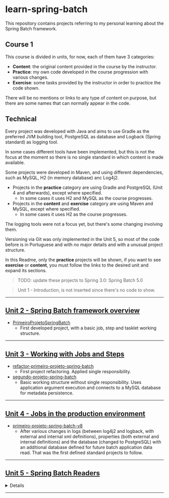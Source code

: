 # learn-spring-batch

This repository contains projects referring to my personal learning about the Spring Batch framework.

## Course 1

This course is divided in units, for now, each of them have 3 categories:
- **Content**: the original content provided in the course by the instructor.
- **Practice**: my own code developed in the course progression with various changes.
- **Exercise**: some tasks provided by the instructor in order to practice the code shown.

There will be no mentions or links to any type of content on purpose, but there are some names that can normally appear in the code.

## Technical

Every project was developed with Java and aims to use Gradle as the preferred JVM building tool, PostgreSQL as database and Logback (Spring standard) as logging tool.

In some cases different tools have been implemented, but this is not the focus at the moment so there is no single standard in which content is made available.

Some projects were developed in Maven, and using different dependencies, such as MySQL, H2 (in memory database) anc Log4j2.

- Projects in the **practice** category are using Gradle and PostgreSQL (Unit 4 and afterwards), except where specified.
    - In some cases it uses H2 and MySQL as the course progresses.
- Projects in the **content** and **exercise** category are using Maven and MySQL, except where specified.
    - In some cases it uses H2 as the course progresses.

The logging tools were not a focus yet, but there's some changing involving them.

Versioning via Git was only implemented in the Unit 5, so most of the code before is in Portuguese and with no major details and with a unusual project structure.

In this Readme, only the **practice** projects will be shown, if you want to see **exercise** or **content**, you must follow the links to the desired unit and expand its sections.

> TODO: update these projects to Spring 3.0: Spring Batch 5.0

> Unit 1 - Introduction, is not inserted since there's no code to show.

---

## [Unit 2 - Spring Batch framework overview](course_01/unit_02)

- [PrimeiroProjetoSpringBatch](course_01/unit_02/practice/primeiro-projeto-spring-batch)
    - First developed project, with a basic job, step and tasklet working structure.

---

## [Unit 3 - Working with Jobs and Steps](course_01/unit_03)

- [refactor-primeiro-projeto-spring-batch](course_01/unit_03/practice/refactor-primeiro-projeto-spring-batch)
    - First project refactoring. Applied single responsibility.
- [segundo-projeto-spring-batch](course_01/unit_03/practice/segundo-projeto-spring-batch)
    - Basic working structure without single responsibility. Uses application argument execution and connects to a MySQL database for metadata persistence.

---

## [Unit 4 - Jobs in the production environment](course_01/unit_04)

- [primeiro-projeto-spring-batch-v8](course_01/unit_04/practice/primeiro-projeto-spring-batch-v8)
    - After various changes in logs (between log4j2 and logback, with external and internal xml definitions), properties (both external and internal definitions) and the database (changed to PostgreSQL) with an additional database defined for future batch application data read. That was  the first defined standard projects to follow.
---

## [Unit 5 - Spring Batch Readers](course_01/unit_05)

<details><summary>Details</summary>

working...

</details>

---




<!-- 

<details><summary>Details</summary>

</details>
- [x](x)
    - x
    - x
- [x](x)
    - x
    - x
- [x](x)
    - x
    - x
- [x](x)
    - x
    - x
- [x](x)
    - x
    - x
- [x](x)
    - x
    - x
-->
